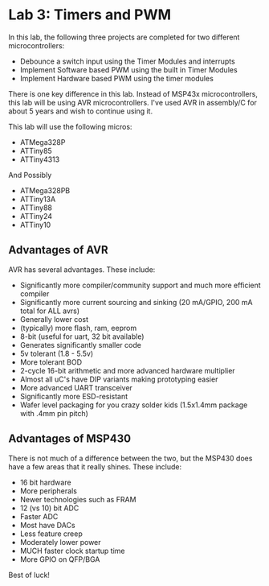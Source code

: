 # Lab 3: Timers and PWM
In this lab, the following three projects are completed for two different microcontrollers:
* Debounce a switch input using the Timer Modules and interrupts
* Implement Software based PWM using the built in Timer Modules
* Implement Hardware based PWM using the timer modules

There is one key difference in this lab. Instead of MSP43x microcontrollers, this lab will be using AVR microcontrollers. I've used AVR in assembly/C for about 5 years and wish to continue using it.

This lab will use the following micros:
* ATMega328P
* ATTiny85
* ATTiny4313

And Possibly
* ATMega328PB
* ATTiny13A
* ATTiny88
* ATTiny24
* ATTiny10

## Advantages of AVR
AVR has several advantages. These include:
* Significantly more compiler/community support and much more efficient compiler
* Significantly more current sourcing and sinking (20 mA/GPIO, 200 mA total for ALL avrs)
* Generally lower cost
* (typically) more flash, ram, eeprom
* 8-bit (useful for uart, 32 bit available)
* Generates significantly smaller code
* 5v tolerant (1.8 - 5.5v)
* More tolerant BOD
* 2-cycle 16-bit arithmetic and more advanced hardware multiplier
* Almost all uC's have DIP variants making prototyping easier
* More advanced UART transceiver
* Significantly more ESD-resistant
* Wafer level packaging for you crazy solder kids (1.5x1.4mm package with .4mm pin pitch)

## Advantages of MSP430
There is not much of a difference between the two, but the MSP430 does have a few areas that it really shines. These include:
* 16 bit hardware
* More peripherals
* Newer technologies such as FRAM
* 12 (vs 10) bit ADC
* Faster ADC
* Most have DACs
* Less feature creep
* Moderately lower power
* MUCH faster clock startup time
* More GPIO on QFP/BGA

Best of luck!